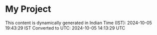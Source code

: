 # My Project

This content is dynamically generated in Indian Time (IST): 2024-10-05 19:43:29 IST
Converted to UTC: 2024-10-05 14:13:29 UTC
